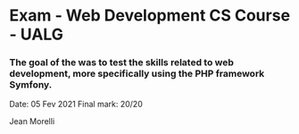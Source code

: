 # Exam - Web Development CS Course - UALG 
### The goal of the was to test the skills related to web development, more specifically using the PHP framework Symfony.

Date: 05 Fev 2021
Final mark: 20/20

Jean Morelli
